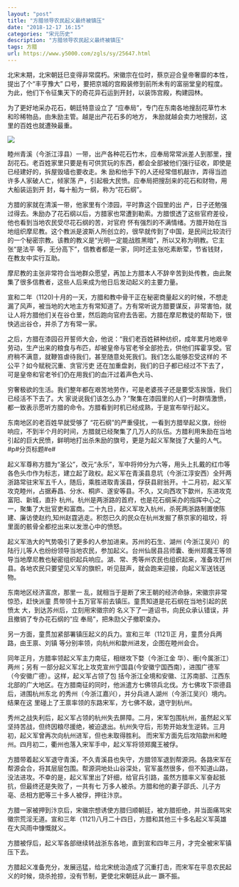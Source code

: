 ```yaml
---
layout: "post"
title: "方腊领导农民起义最终被镇压"
date: "2018-12-17 16:15"
categories: "宋元历史"
description: "方腊领导农民起义最终被镇压"
tags: 方腊
url: https://www.y5000.com/zgls/sy/25647.html
---
```






北宋末期，北宋朝廷巳变得非常腐朽。宋徽宗在位时，蔡京迎合皇帝奢靡的本性，提出了个“丰亨豫大”
口号，要把京城的宫殿装修到前所未有的富丽堂皇的程度。为此，他们下令征集天下的奇花异石运到开封，以装饰宫殿，构建园林。

为了更好地采办花石，朝廷特意设立了 “应奉局”，专门在东南各地搜刮花草竹木和珍稀物品，由朱励主管。越是出产花石多的地方，
朱励就越会卖力地搜刮，这里的百姓也就遭殃最重。

![](https://img.y5000.com/uploads/allimg/170920/8-1F920101P3R0.jpg)

睦州青溪（今浙江淳县）一带，出产各种花石竹木，应奉局常常派差人到那里，搜刮花石。老百姓家里只要是有可供赏玩的东西，都会全部被他们强行征收，即使是已经建好的，拆屋毁墙也要收走。朱
励和他手下的人还经常借机敲诈，弄得当迆许多人家破人亡，倾家荡 产，引起极大民愤。应奉局把搜刮来的花石和财物，用大船装运到开
封，每十船为一纲，称为“花石纲”。

方腊的家就在清溪一带，他家里有个漆园，平时靠这个园里的出
产，日子还勉强过得去。朱励办了花石纲以后，方腊家也常遭到勒索。方腊恨透了这些官府差役，他也看到当地农民受尽花石纲的苦，对官府
怀有强烈的不满情绪。方腊开始在当地组织摩尼教。这个教派是波斯人所创立的，很早就传到了中国，是民间比较流行的一个秘密宗教。该教的教义是“光明一定能战胜黑暗”，所以又称为明教。它主张“是法平
等，无分高下”，信教者都是一家，同时还主张吃素断荤，节省钱财， 在教友中实行互助。

摩尼教的主张非常符合当地群众愿望，再加上方腊本人不辞辛苦到处传教，由此聚集了很多信教者，这些人后来成为他日后发动起义的主要力量。

宣和二年（1120)十月的一天，方腊和教中骨干正在秘密商量起义的时候，不想走漏了风声，被当地的大地主方有常知道了。方有常听说方腊要谋反，非常害怕，就让人将方腊他们关在谷仓里，然后跑向官府去告密。方腊在摩尼教徒的帮助下，很快逃出谷仓，并杀了方有常一家。

之后，方腊在漆园召开誓师大会，他说：“我们老百姓耕种纺织，成年累月地艰辛劳动，生产出来的粮食与布匹，却被皇帝与官老爷全部抢去，供他们挥霍享受。官府稍不满意，就鞭笞虐待我们，甚至随意处死我们。我们怎么能够忍受这样的
不公平？如今赋税沉重、贪官污吏 还在加重盘剥，我们的日子都已经过不下去了，可是皇帝和官老爷们仍在用我们的血汗过着声色犬马、

穷奢极欲的生活。我们整年都在艰苦地劳作，可是老婆孩子还是要受冻挨饿，我们已经活不下去了。大
家说说我们该怎么办？”聚集在漆园里的人们一时群情激愤，都一致表示愿听方腊的命令。方腊看到时机已经成熟，于是宣布举行起义。

东南地区的老百姓早就受够了
“花石纲”的严重侵扰，一看到方腊举起义旗，纷纷响应，不到半个月的时间，方腊就已经聚集了几万人的队伍。方腊利用朱励在当地引起的巨大民愤，鲜明地打出杀朱励的旗号，更是为起义军聚拢了大量的人气。#p#分页标题#e#

起义军尊称方腊为“圣公”，改元“永乐”，军中将帅分为六等，用头上扎戴的红巾等各色头巾作为标志，建立起了政权。起义军在青溪县息坑（今浙江淳安西）全歼两浙路常驻宋军五千人，随后，乘胜进取青溪县，俘获县尉翁开。十二月初，起义军攻克睦州，占据寿昌、分水、桐庐、遂安等县。不久，又向西攻下歙州，东进攻克富阳、新城，直扑
杭州。杭州是两浙路的首府，也是花石纲采办的指挥中心之一，聚集了大批官吏和富商。二十九日，起义军攻入杭州，杀死两浙路制置使陈建、廉访使赵约,知州赵霆逃走。积怨已久的民众在杭州发掘了蔡京家的祖坟，将里面的骸骨全都挖出来以发泄心中的愤怒。

起义军浩大的气势吸引了更多的人参加进来。苏州的石生、湖州
(今浙江吴兴）的陆行儿等人也纷纷领导当地农民，参加起义。台州仙居县吕师囊、衡州郑魔王等领导当地摩尼教也秘密组织起兵响应。湖、常、秀等州农民也组织起来，准备攻打州县。各地农民只要望见义军的旗帜，听见鼓声，就会跑来迎接，向起义军送钱送物。

东南地区经济富庶，那里一 乱，就相当于是断了宋王朝的经济命脉，宋徽宗非常惊恐，赶快派童 贯带领十五万官军前去镇压。童贯知道是花石纲在当地引起的民愤太
大，到达苏州后，立刻用宋徽宗的 名义下了一道诏书，向民众承认错误，并且撤销了专办花石纲的“应 奉局”，把朱劻父子撤职查办。

另一方面，童贯加紧部署镇压起义的兵力。宣和三年（1121)正 月，童贯分兵两路，由王禀、刘镇 等分别率领，向杭州和歙州进发，企图在睦州会合。

同年正月，方腊率领起义军主力南征，相继攻下婺（今浙江金 华）、衝(今属浙江）两州；另有
一部分起义军北上攻克宣州宁国县(今安徽宁国西南），进围广德军（今安徽广德）。这样，起义军占领了包
括今浙江全境和安徽、江苏南部、江西东北部的广大地区。在方腊南征的同时，他派遣方七佛领兵北伐。方七佛攻下崇德县后，进围杭州东北
的秀州（今浙江嘉兴），并分兵进人湖州（今浙江吴兴）境内。结果在这 里碰上了王禀率领的东路宋军，方七佛不敌，退守到杭州。

秀州之战失利后，起义军占领的杭州失去屏障。二月，宋军包围杭州，虽然起义军坚持苦战，但终因粮尽援绝，被迫退出。杭州失守后，形势开始发生逆转。三月初，起义军曾再次向杭州进军，但也未取得胜利。
而宋军方面先后攻陷歙州和睦州。四月初二，衢州也落入宋军手中，起义军将领郑魔王被俘。

方腊带着起义军退守青溪，不久青溪县也失守，方腊领军退到帮源洞。各路宋军在帮源会合，将其层层包围。帮源洞地处山谷深处，官军虽然很多，但不知道山路，没法进攻。不幸的是，起义军里出了奸细，给官兵引路，虽然方腊率义军奋起抵抗，但最终还是失败了，一共有七
万多人被杀。方腊和他的妻子邵氏、儿子方亳、丞相方肥等三十多人被俘，押往汴京。

方腊一家被押到汴京后，宋徽宗想诱使方腊归顺朝廷，被方腊拒绝，并当面痛骂宋徽宗荒淫无道。宣和三年（1121)八月二十四日，方腊和其他三十多名起义军英雄在大风雨中慷慨就义。

方腊被俘后，起义军各部继续转战浙东各地，直到宣和四年三月，才完全被宋军镇压下去。

方腊起义准备充分，发展迅猛，给北宋统治造成了沉重打击，而宋军在平息农民起义的时候，烧杀抢掠，没有节制，更使北宋朝廷从此一 蹶不振。
